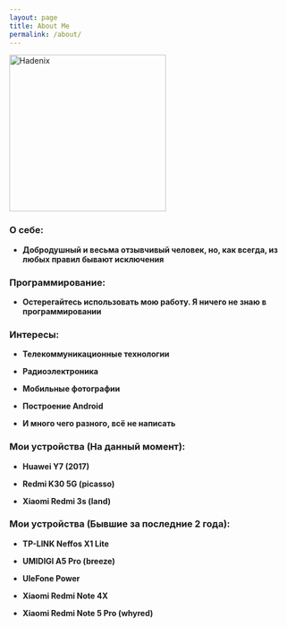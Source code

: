 ```yaml
---
layout: page
title: About Me
permalink: /about/
---
```


<p><img src="http://Hadenix.github.io/images/avatar.png" width="280" height="280" alt="Hadenix"></p>

### О себе:
* **Добродушный и весьма отзывчивый человек, но, как всегда, из любых правил бывают исключения**

### Программирование:
* **Остерегайтесь использовать мою работу. Я ничего не знаю в программировании**

### Интересы:
* **Телекоммуникационные технологии**

* **Радиоэлектроника**

* **Мобильные фотографии**

* **Построение Android**

* **И много чего разного, всё не написать**

### Мои устройства (На данный момент):
* **Huawei Y7 (2017)**

* **Redmi K30 5G (picasso)**

* **Xiaomi Redmi 3s (land)**

### Мои устройства (Бывшие за последние 2 года):
* **TP-LINK Neffos X1 Lite**

* **UMIDIGI A5 Pro (breeze)**

* **UleFone Power**

* **Xiaomi Redmi Note 4X**

* **Xiaomi Redmi Note 5 Pro (whyred)**
